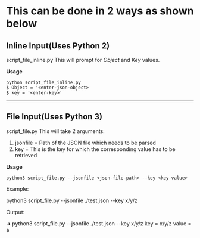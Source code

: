 # This can be done in 2 ways as shown below
## Inline Input(Uses Python 2)
script_file_inline.py
This will prompt for _Object_ and _Key_ values.

**Usage**
```
python script_file_inline.py
$ Object = '<enter-json-object>'
$ key = '<enter-key>'
```

-------
## File Input(Uses Python 3)
script_file.py
This will take 2 arguments:
1) jsonfile = Path of the JSON file which needs to be parsed
2) key = This is the key for which the corresponding value has to be retrieved

**Usage**
```
python3 script_file.py --jsonfile <json-file-path> --key <key-value>
```

Example:

python3 script_file.py --jsonfile ./test.json --key x/y/z

Output:

➜  python3 script_file.py --jsonfile ./test.json --key x/y/z
key = x/y/z
value = a
